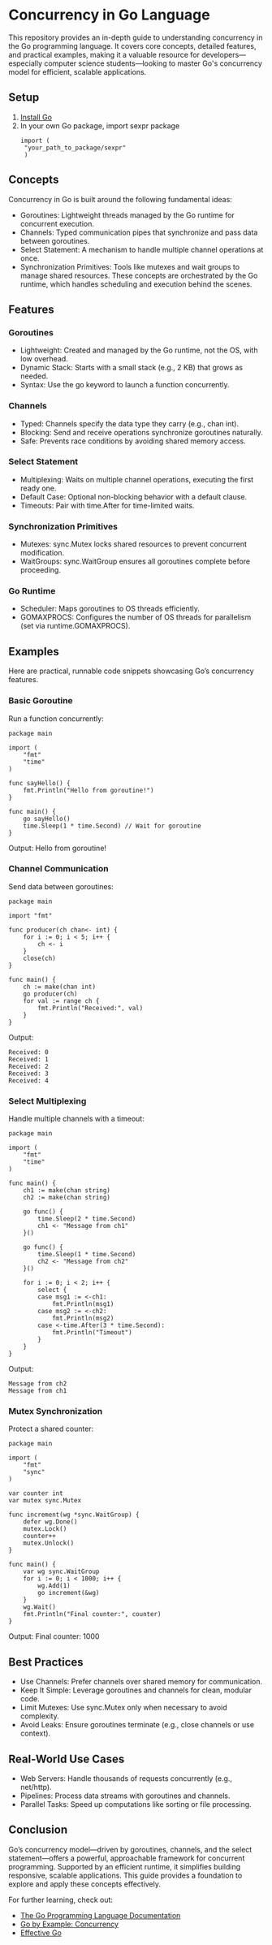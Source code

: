 # Concurrency in Go Language

This repository provides an in-depth guide to understanding concurrency in the Go programming language. It covers core concepts, detailed features, and practical examples, making it a valuable resource for developers—especially computer science students—looking to master Go's concurrency model for efficient, scalable applications.

## Setup
1. [Install Go](https://go.dev/dl/)
2. In your own Go package, import sexpr package
   ```
   import (
  	"your_path_to_package/sexpr"
    )
   ```

## Concepts
Concurrency in Go is built around the following fundamental ideas:

- Goroutines: Lightweight threads managed by the Go runtime for concurrent execution.
- Channels: Typed communication pipes that synchronize and pass data between goroutines.
- Select Statement: A mechanism to handle multiple channel operations at once.
- Synchronization Primitives: Tools like mutexes and wait groups to manage shared resources.
These concepts are orchestrated by the Go runtime, which handles scheduling and execution behind the scenes.

## Features
### Goroutines
- Lightweight: Created and managed by the Go runtime, not the OS, with low overhead.
- Dynamic Stack: Starts with a small stack (e.g., 2 KB) that grows as needed.
- Syntax: Use the go keyword to launch a function concurrently.

### Channels
- Typed: Channels specify the data type they carry (e.g., chan int).
- Blocking: Send and receive operations synchronize goroutines naturally.
- Safe: Prevents race conditions by avoiding shared memory access.

### Select Statement
- Multiplexing: Waits on multiple channel operations, executing the first ready one.
- Default Case: Optional non-blocking behavior with a default clause.
- Timeouts: Pair with time.After for time-limited waits.

### Synchronization Primitives
- Mutexes: sync.Mutex locks shared resources to prevent concurrent modification.
- WaitGroups: sync.WaitGroup ensures all goroutines complete before proceeding.

### Go Runtime
- Scheduler: Maps goroutines to OS threads efficiently.
- GOMAXPROCS: Configures the number of OS threads for parallelism (set via runtime.GOMAXPROCS).

## Examples
Here are practical, runnable code snippets showcasing Go’s concurrency features.

### Basic Goroutine
Run a function concurrently:

```
package main

import (
    "fmt"
    "time"
)

func sayHello() {
    fmt.Println("Hello from goroutine!")
}

func main() {
    go sayHello()
    time.Sleep(1 * time.Second) // Wait for goroutine
}
```

Output: Hello from goroutine!

### Channel Communication
Send data between goroutines:

```
package main

import "fmt"

func producer(ch chan<- int) {
    for i := 0; i < 5; i++ {
        ch <- i
    }
    close(ch)
}

func main() {
    ch := make(chan int)
    go producer(ch)
    for val := range ch {
        fmt.Println("Received:", val)
    }
}
```

Output:

```
Received: 0
Received: 1
Received: 2
Received: 3
Received: 4
```

### Select Multiplexing
Handle multiple channels with a timeout:

```
package main

import (
    "fmt"
    "time"
)

func main() {
    ch1 := make(chan string)
    ch2 := make(chan string)

    go func() {
        time.Sleep(2 * time.Second)
        ch1 <- "Message from ch1"
    }()

    go func() {
        time.Sleep(1 * time.Second)
        ch2 <- "Message from ch2"
    }()

    for i := 0; i < 2; i++ {
        select {
        case msg1 := <-ch1:
            fmt.Println(msg1)
        case msg2 := <-ch2:
            fmt.Println(msg2)
        case <-time.After(3 * time.Second):
            fmt.Println("Timeout")
        }
    }
}
```

Output:

```
Message from ch2
Message from ch1
```

### Mutex Synchronization
Protect a shared counter:

```
package main

import (
    "fmt"
    "sync"
)

var counter int
var mutex sync.Mutex

func increment(wg *sync.WaitGroup) {
    defer wg.Done()
    mutex.Lock()
    counter++
    mutex.Unlock()
}

func main() {
    var wg sync.WaitGroup
    for i := 0; i < 1000; i++ {
        wg.Add(1)
        go increment(&wg)
    }
    wg.Wait()
    fmt.Println("Final counter:", counter)
}
```

Output: Final counter: 1000

## Best Practices
- Use Channels: Prefer channels over shared memory for communication.
- Keep It Simple: Leverage goroutines and channels for clean, modular code.
- Limit Mutexes: Use sync.Mutex only when necessary to avoid complexity.
- Avoid Leaks: Ensure goroutines terminate (e.g., close channels or use context).

## Real-World Use Cases
- Web Servers: Handle thousands of requests concurrently (e.g., net/http).
- Pipelines: Process data streams with goroutines and channels.
- Parallel Tasks: Speed up computations like sorting or file processing.

## Conclusion
Go’s concurrency model—driven by goroutines, channels, and the select statement—offers a powerful, approachable framework for concurrent programming. Supported by an efficient runtime, it simplifies building responsive, scalable applications. This guide provides a foundation to explore and apply these concepts effectively.

For further learning, check out:

- [The Go Programming Language Documentation](https://go.dev/doc/)
- [Go by Example: Concurrency](https://gobyexample.com/goroutines)
- [Effective Go](https://go.dev/doc/effective_go)

























